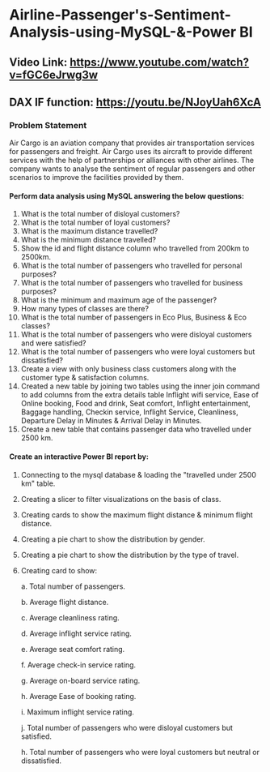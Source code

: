 # Airline-Passenger's-Sentiment-Analysis-using-MySQL-&-Power BI
## Video Link: https://www.youtube.com/watch?v=fGC6eJrwg3w
## DAX IF function: https://youtu.be/NJoyUah6XcA
### Problem Statement

Air Cargo is an aviation company that provides air transportation services for passengers and freight. Air Cargo uses its aircraft to provide different services with the help of partnerships or alliances with other airlines. The company wants to analyse the sentiment of regular passengers and other scenarios to improve the facilities provided by them.

#### Perform data analysis using MySQL answering the below questions:

1. What is the total number of disloyal customers?
2. What is the total number of loyal customers?
3. What is the maximum distance travelled?
4. What is the minimum distance travelled?
5. Show the id and flight distance column who travelled from 200km to 2500km.
6. What is the total number of passengers who travelled for personal purposes?
7. What is the total number of passengers who travelled for business purposes?
8. What is the minimum and maximum age of the passenger?
9. How many types of classes are there?
10. What is the total number of passengers in Eco Plus, Business & Eco classes?
11. What is the total number of passengers who were disloyal customers and were satisfied?
12. What is the total number of passengers who were loyal customers but dissatisfied?
13. Create a view with only business class customers along with the customer type & satisfaction columns.
14. Created a new table by joining two tables using the inner join command to add columns from the extra details table Inflight wifi service, Ease of Online booking, Food and drink, Seat comfort, Inflight entertainment, Baggage handling, Checkin service, Inflight Service, Cleanliness, Departure Delay in Minutes & Arrival Delay in Minutes.
14.  Create a new table that contains passenger data who travelled under 2500 km.

#### Create an interactive Power BI report by:
1. Connecting to the mysql database & loading the "travelled under 2500 km" table.
2. Creating a slicer to filter visualizations on the basis of class.
3. Creating cards to show the maximum flight distance & minimum flight distance.
4. Creating a pie chart to show the distribution by gender.
5. Creating a pie chart to show the distribution by the type of travel.
6. Creating card to show:
 
     a. Total number of passengers.
 
     b. Average flight distance.
 
     c. Average cleanliness rating.
 
     d. Average inflight service rating. 
 
     e. Average seat comfort rating.
 
     f. Average check-in service rating.

     g. Average on-board service rating.

     h. Average Ease of booking rating.

    i. Maximum inflight service rating.

    j. Total number of passengers who were disloyal customers but satisfied.

    h. Total number of passengers who were loyal customers but neutral or dissatisfied.   
